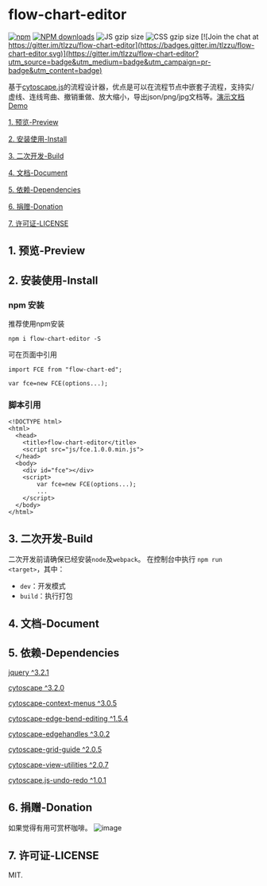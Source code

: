 # flow-chart-editor

[![npm](https://img.shields.io/npm/v/flow-chart-editor.svg?maxAge=3600)](https://www.npmjs.com/package/flow-chart-editor)
[![NPM downloads](http://img.shields.io/npm/dm/flow-chart-editor.svg)](https://npmjs.org/package/flow-chart-editor)
![JS gzip size](http://img.badgesize.io/tlzzu/flow-chart-editor/master/lib/index.js.svg?compression=gzip&label=gzip%20size:%20JS)
![CSS gzip size](http://img.badgesize.io/tlzzu/flow-chart-editor/master/lib/style.css.svg?compression=gzip&label=gzip%20size:%20CSS)
[![Join the chat at https://gitter.im/tlzzu/flow-chart-editor](https://badges.gitter.im/tlzzu/flow-chart-editor.svg)](https://gitter.im/tlzzu/flow-chart-editor?utm_source=badge&utm_medium=badge&utm_campaign=pr-badge&utm_content=badge)

基于[cytoscape.js](https://github.com/cytoscape/cytoscape.js)的流程设计器，优点是可以在流程节点中嵌套子流程，支持实/虚线、连线弯曲、撤销重做、放大缩小，导出json/png/jpg文档等。[演示文档Demo](https://tlzzu.github.io/flow-chart-editor/dist/index.html)

[1. 预览-Preview](#1-预览-preview)

[2. 安装使用-Install](#2-安装使用-install)

[3. 二次开发-Build](#3-二次开发-build)

[4. 文档-Document](#4-文档-document)

[5. 依赖-Dependencies](#5-依赖-dependencies)

[6. 捐赠-Donation](#6-捐赠-donation)

[7. 许可证-LICENSE](#7-许可证-license)


## 1. 预览-Preview

## 2. 安装使用-Install

### npm 安装

推荐使用npm安装
```
npm i flow-chart-editor -S
```
可在页面中引用
```
import FCE from "flow-chart-ed";

var fce=new FCE(options...);
```

### 脚本引用

```
<!DOCTYPE html>
<html>
  <head>
    <title>flow-chart-editor</title>
    <script src="js/fce.1.0.0.min.js">
  </head>
  <body>
    <div id="fce"></div>
    <script>
        var fce=new FCE(options...);
        ...
    </script>
  </body>
</html>
```

## 3. 二次开发-Build

二次开发前请确保已经安装`node`及`webpack`。
在控制台中执行 `npm run <target>`，其中：
 * `dev`：开发模式
 * `build`：执行打包

## 4. 文档-Document

## 5. 依赖-Dependencies

[jquery ^3.2.1](https://github.com/jquery/jquery)

[cytoscape ^3.2.0](https://github.com/cytoscape/cytoscape.js)

[cytoscape-context-menus ^3.0.5](https://github.com/iVis-at-Bilkent/cytoscape.js-context-menus)

[cytoscape-edge-bend-editing ^1.5.4](https://github.com/iVis-at-Bilkent/cytoscape.js-edge-bend-editing)

[cytoscape-edgehandles ^3.0.2](https://github.com/cytoscape/cytoscape.js-edgehandles)

[cytoscape-grid-guide ^2.0.5](https://github.com/iVis-at-Bilkent/cytoscape.js-grid-guide)

[cytoscape-view-utilities ^2.0.7](https://github.com/iVis-at-Bilkent/cytoscape.js-view-utilities)

[cytoscape.js-undo-redo ^1.0.1](https://github.com/iVis-at-Bilkent/cytoscape.js-undo-redo)

## 6. 捐赠-Donation

如果觉得有用可赏杯咖啡。
![image](https://github.com/tlzzu/SoDiaoEditor.v2/raw/master/data/img/ds.png)

## 7. 许可证-LICENSE

MIT.